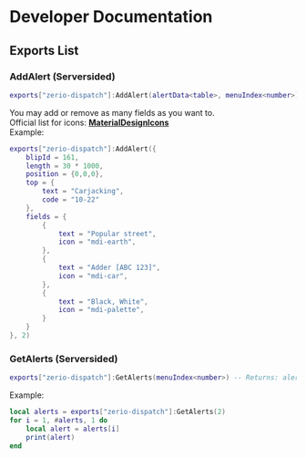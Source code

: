 # Developer Documentation

## Exports List

### AddAlert (Serversided)

```lua
exports["zerio-dispatch"]:AddAlert(alertData<table>, menuIndex<number>)
```

You may add or remove as many fields as you want to.\
Official list for icons: [**MaterialDesignIcons**](https://materialdesignicons.com/)\
Example:

```lua
exports["zerio-dispatch"]:AddAlert({
    blipId = 161,
    length = 30 * 1000,
    position = {0,0,0},
    top = {
        text = "Carjacking",
        code = "10-22"
    },
    fields = {
        {
            text = "Popular street",
            icon = "mdi-earth",
        },
        {
            text = "Adder [ABC 123]",
            icon = "mdi-car",
        },
        {
            text = "Black, White",
            icon = "mdi-palette",
        }
    }
}, 2)
```

### GetAlerts (Serversided)

```lua
exports["zerio-dispatch"]:GetAlerts(menuIndex<number>) -- Returns: alerts<table>
```

Example:

```lua
local alerts = exports["zerio-dispatch"]:GetAlerts(2)
for i = 1, #alerts, 1 do
    local alert = alerts[i]
    print(alert)
end
```
